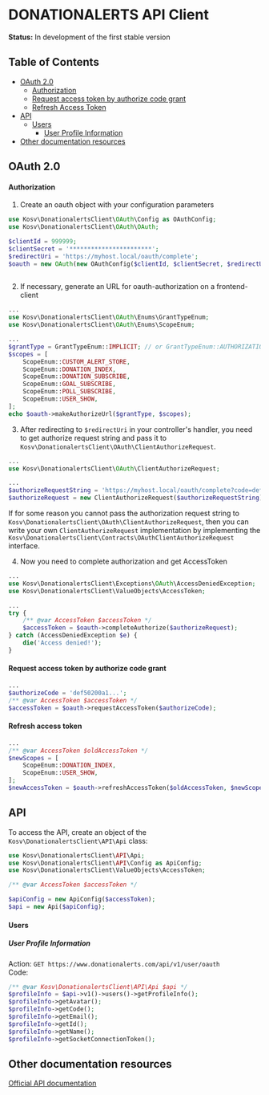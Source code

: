 # DONATIONALERTS API Client
**Status:** In development of the first stable version

## Table of Contents
- [OAuth 2.0](#oauth-2.0)
    - [Authorization](#authorization)
    - [Request access token by authorize code grant](#request-access-token-by-authorize-code-grant)
    - [Refresh Access Token](#refresh-access-token)
- [API](#api)  
    - [Users](#users)
      - [User Profile Information](#user-profile-information)
- [Other documentation resources](#other-documentation-resources)    

    
## OAuth 2.0

#### Authorization
1. Create an oauth object with your configuration parameters
```php
use Kosv\DonationalertsClient\OAuth\Config as OAuthConfig;
use Kosv\DonationalertsClient\OAuth\OAuth;

$clientId = 999999;
$clientSecret = '***********************';
$redirectUri = 'https://myhost.local/oauth/complete';
$oauth = new OAuth(new OAuthConfig($clientId, $clientSecret, $redirectUri));
 
```

 2. If necessary, generate an URL for oauth-authorization on a frontend-client
```php
...
use Kosv\DonationalertsClient\OAuth\Enums\GrantTypeEnum;
use Kosv\DonationalertsClient\OAuth\Enums\ScopeEnum;

...
$grantType = GrantTypeEnum::IMPLICIT; // or GrantTypeEnum::AUTHORIZATION_CODE
$scopes = [
    ScopeEnum::CUSTOM_ALERT_STORE,
    ScopeEnum::DONATION_INDEX,
    ScopeEnum::DONATION_SUBSCRIBE,
    ScopeEnum::GOAL_SUBSCRIBE,
    ScopeEnum::POLL_SUBSCRIBE,
    ScopeEnum::USER_SHOW,
];
echo $oauth->makeAuthorizeUrl($grantType, $scopes);
```

3. After redirecting to `$redirectUri` in your controller's handler, you need to get authorize request string and pass it to `Kosv\DonationalertsClient\OAuth\ClientAuthorizeRequest`.
```php
...
use Kosv\DonationalertsClient\OAuth\ClientAuthorizeRequest;

...
$authorizeRequestString = 'https://myhost.local/oauth/complete?code=def50200a1...';
$authorizeRequest = new ClientAuthorizeRequest($authorizeRequestString);
```
If for some reason you cannot pass the authorization request string to `Kosv\DonationalertsClient\OAuth\ClientAuthorizeRequest`, then you can write your own `ClientAuthorizeRequest` implementation by implementing the `Kosv\DonationalertsClient\Contracts\OAuthClientAuthorizeRequest` interface.

4. Now you need to complete authorization and get AccessToken
```php
...
use Kosv\DonationalertsClient\Exceptions\OAuth\AccessDeniedException;
use Kosv\DonationalertsClient\ValueObjects\AccessToken;

...
try {
    /** @var AccessToken $accessToken */
    $accessToken = $oauth->completeAuthorize($authorizeRequest);
} catch (AccessDeniedException $e) {
    die('Access denied!');
}
```

#### Request access token by authorize code grant
```php
...
$authorizeCode = 'def50200a1...';
/** @var AccessToken $accessToken */
$accessToken = $oauth->requestAccessToken($authorizeCode);
```

#### Refresh access token
```php
...
/** @var AccessToken $oldAccessToken */
$newScopes = [
    ScopeEnum::DONATION_INDEX,
    ScopeEnum::USER_SHOW,
];
$newAccessToken = $oauth->refreshAccessToken($oldAccessToken, $newScopes);
```

## API
To access the API, create an object of the `Kosv\DonationalertsClient\API\Api` class:
```php
use Kosv\DonationalertsClient\API\Api;
use Kosv\DonationalertsClient\API\Config as ApiConfig;
use Kosv\DonationalertsClient\ValueObjects\AccessToken;

/** @var AccessToken $accessToken */

$apiConfig = new ApiConfig($accessToken);
$api = new Api($apiConfig);
```


#### Users
##### User Profile Information
Action: `GET https://www.donationalerts.com/api/v1/user/oauth`  
Code:
```php
/** @var Kosv\DonationalertsClient\API\Api $api */
$profileInfo = $api->v1()->users()->getProfileInfo();
$profileInfo->getAvatar();
$profileInfo->getCode();
$profileInfo->getEmail();
$profileInfo->getId();
$profileInfo->getName();
$profileInfo->getSocketConnectionToken();
```

## Other documentation resources
[Official API documentation](https://www.donationalerts.com/apidoc)